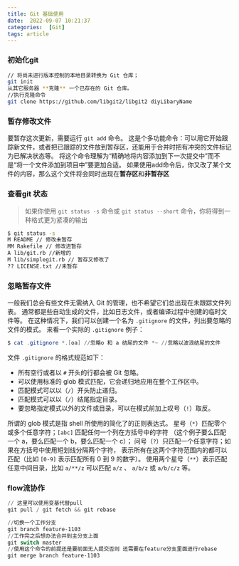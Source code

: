 ```yaml
---
title: Git 基础使用
date:  2022-09-07 10:21:37
categories:  [Git]
tags: article
---
```



### 初始化git
```bash
// 将尚未进行版本控制的本地目录转换为 Git 仓库；
git init
从其它服务器 **克隆** 一个已存在的 Git 仓库。
//执行克隆命令 
git clone https://github.com/libgit2/libgit2 diyLibaryName 
```

### 暂存修改文件
要暂存这次更新，需要运行 `git add` 命令。 这是个多功能命令：可以用它开始跟踪新文件，或者把已跟踪的文件放到暂存区，还能用于合并时把有冲突的文件标记为已解决状态等。 将这个命令理解为“精确地将内容添加到下一次提交中”而不是“将一个文件添加到项目中”要更加合适。
如果使用add命令后，你又改了某个文件的内容，那么这个文件将会同时出现在**暂存区**和**非暂存区**

### 查看git 状态
> 如果你使用 `git status -s` 命令或 `git status --short` 命令，你将得到一种格式更为紧凑的输出

```bash
$ git status -s 
M README // 修改未暂存 
MM Rakefile // 修改进暂存 
A lib/git.rb //新增的 
M lib/simplegit.rb // 暂存又修改了 
?? LICENSE.txt //未暂存
```

### 忽略暂存文件
一般我们总会有些文件无需纳入 Git 的管理，也不希望它们总出现在未跟踪文件列表。 通常都是些自动生成的文件，比如日志文件，或者编译过程中创建的临时文件等。 在这种情况下，我们可以创建一个名为 `.gitignore` 的文件，列出要忽略的文件的模式。 来看一个实际的 `.gitignore` 例子：
```powershell
$ cat .gitignore *.[oa] //忽略o 和 a 结尾的文件 *~ //忽略以波浪结尾的文件
```
文件 `.gitignore` 的格式规范如下：
+ 所有空行或者以 `#` 开头的行都会被 Git 忽略。
+ 可以使用标准的 glob 模式匹配，它会递归地应用在整个工作区中。
+ 匹配模式可以以（`/`）开头防止递归。
+ 匹配模式可以以（`/`）结尾指定目录。
+ 要忽略指定模式以外的文件或目录，可以在模式前加上叹号（`!`）取反。

所谓的 glob 模式是指 shell 所使用的简化了的正则表达式。 星号（`*`）匹配零个或多个任意字符；`[abc]` 匹配任何一个列在方括号中的字符 （这个例子要么匹配一个 a，要么匹配一个 b，要么匹配一个 c）； 问号（`?`）只匹配一个任意字符；如果在方括号中使用短划线分隔两个字符， 表示所有在这两个字符范围内的都可以匹配（比如 `[0-9]` 表示匹配所有 0 到 9 的数字）。 使用两个星号（`**`）表示匹配任意中间目录，比如 `a/**/z` 可以匹配 `a/z` 、 `a/b/z` 或 `a/b/c/z` 等。

### flow流协作
```powershell
// 这里可以使用变基代替pull
git pull / git fetch && git rebase

//切换一个工作分支
git branch feature-1103
//工作完之后想办法合并到主分支上面
git switch master
//使用这个命令的前提还是要前面无人提交否则 还需要在feature分支里面进行rebase
git merge branch feature-1103

```